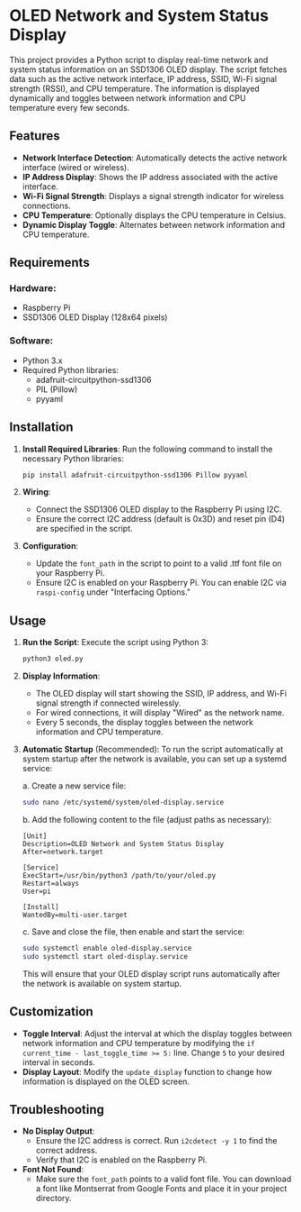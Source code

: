 # OLED Network and System Status Display

This project provides a Python script to display real-time network and system status information on an SSD1306 OLED display. The script fetches data such as the active network interface, IP address, SSID, Wi-Fi signal strength (RSSI), and CPU temperature. The information is displayed dynamically and toggles between network information and CPU temperature every few seconds.

## Features

- **Network Interface Detection**: Automatically detects the active network interface (wired or wireless).
- **IP Address Display**: Shows the IP address associated with the active interface.
- **Wi-Fi Signal Strength**: Displays a signal strength indicator for wireless connections.
- **CPU Temperature**: Optionally displays the CPU temperature in Celsius.
- **Dynamic Display Toggle**: Alternates between network information and CPU temperature.

## Requirements

### Hardware:
- Raspberry Pi
- SSD1306 OLED Display (128x64 pixels)

### Software:
- Python 3.x
- Required Python libraries:
  - adafruit-circuitpython-ssd1306
  - PIL (Pillow)
  - pyyaml

## Installation

1. **Install Required Libraries**: Run the following command to install the necessary Python libraries:

   ```bash
   pip install adafruit-circuitpython-ssd1306 Pillow pyyaml
   ```

2. **Wiring**:
   - Connect the SSD1306 OLED display to the Raspberry Pi using I2C.
   - Ensure the correct I2C address (default is 0x3D) and reset pin (D4) are specified in the script.

3. **Configuration**:
   - Update the `font_path` in the script to point to a valid .ttf font file on your Raspberry Pi.
   - Ensure I2C is enabled on your Raspberry Pi. You can enable I2C via `raspi-config` under "Interfacing Options."

## Usage

1. **Run the Script**: Execute the script using Python 3:

   ```bash
   python3 oled.py
   ```

2. **Display Information**:
   - The OLED display will start showing the SSID, IP address, and Wi-Fi signal strength if connected wirelessly.
   - For wired connections, it will display "Wired" as the network name.
   - Every 5 seconds, the display toggles between the network information and CPU temperature.

3. **Automatic Startup** (Recommended):
   To run the script automatically at system startup after the network is available, you can set up a systemd service:

   a. Create a new service file:
      ```bash
      sudo nano /etc/systemd/system/oled-display.service
      ```

   b. Add the following content to the file (adjust paths as necessary):
      ```
      [Unit]
      Description=OLED Network and System Status Display
      After=network.target

      [Service]
      ExecStart=/usr/bin/python3 /path/to/your/oled.py
      Restart=always
      User=pi

      [Install]
      WantedBy=multi-user.target
      ```

   c. Save and close the file, then enable and start the service:
      ```bash
      sudo systemctl enable oled-display.service
      sudo systemctl start oled-display.service
      ```

   This will ensure that your OLED display script runs automatically after the network is available on system startup.

## Customization

- **Toggle Interval**: Adjust the interval at which the display toggles between network information and CPU temperature by modifying the `if current_time - last_toggle_time >= 5:` line. Change `5` to your desired interval in seconds.
- **Display Layout**: Modify the `update_display` function to change how information is displayed on the OLED screen.

## Troubleshooting

- **No Display Output**:
  - Ensure the I2C address is correct. Run `i2cdetect -y 1` to find the correct address.
  - Verify that I2C is enabled on the Raspberry Pi.
- **Font Not Found**:
  - Make sure the `font_path` points to a valid font file. You can download a font like Montserrat from Google Fonts and place it in your project directory.


